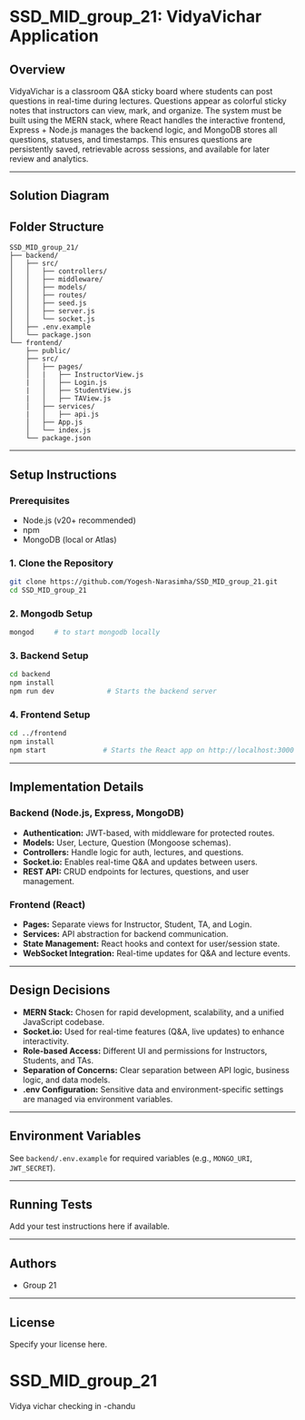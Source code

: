 # SSD_MID_group_21: VidyaVichar Application

## Overview


VidyaVichar is a classroom Q&A sticky board where students can post questions in real-time during lectures. Questions appear as colorful sticky notes that
instructors can view, mark, and organize. The system must be built using the MERN stack,
where React handles the interactive frontend, Express + Node.js manages the backend
logic, and MongoDB stores all questions, statuses, and timestamps. This ensures
questions are persistently saved, retrievable across sessions, and available for later review
and analytics.

---

## Solution Diagram



## Folder Structure

```
SSD_MID_group_21/
├── backend/
│   ├── src/
│   │   ├── controllers/
│   │   ├── middleware/
│   │   ├── models/
│   │   ├── routes/
│   │   ├── seed.js
│   │   ├── server.js
│   │   └── socket.js
│   ├── .env.example
│   └── package.json
└── frontend/
    ├── public/
    ├── src/
    │   ├── pages/
    │   |   ├── InstructorView.js
    |   │   ├── Login.js
    |   │   ├── StudentView.js
    |   │   ├── TAView.js
    │   ├── services/
    |   │   ├── api.js
    │   ├── App.js
    │   └── index.js
    └── package.json
```

---

## Setup Instructions

### Prerequisites
- Node.js (v20+ recommended)
- npm 
- MongoDB (local or Atlas)

### 1. Clone the Repository
```bash
git clone https://github.com/Yogesh-Narasimha/SSD_MID_group_21.git
cd SSD_MID_group_21
```
### 2. Mongodb Setup
```bash
mongod     # to start mongodb locally
```

### 3. Backend Setup
```bash
cd backend
npm install
npm run dev             # Starts the backend server
```

### 4. Frontend Setup
```bash
cd ../frontend
npm install
npm start              # Starts the React app on http://localhost:3000
```

---

## Implementation Details

### Backend (Node.js, Express, MongoDB)
- **Authentication:** JWT-based, with middleware for protected routes.
- **Models:** User, Lecture, Question (Mongoose schemas).
- **Controllers:** Handle logic for auth, lectures, and questions.
- **Socket.io:** Enables real-time Q&A and updates between users.
- **REST API:** CRUD endpoints for lectures, questions, and user management.

### Frontend (React)
- **Pages:** Separate views for Instructor, Student, TA, and Login.
- **Services:** API abstraction for backend communication.
- **State Management:** React hooks and context for user/session state.
- **WebSocket Integration:** Real-time updates for Q&A and lecture events.

---

## Design Decisions

- **MERN Stack:** Chosen for rapid development, scalability, and a unified JavaScript codebase.
- **Socket.io:** Used for real-time features (Q&A, live updates) to enhance interactivity.
- **Role-based Access:** Different UI and permissions for Instructors, Students, and TAs.
- **Separation of Concerns:** Clear separation between API logic, business logic, and data models.
- **.env Configuration:** Sensitive data and environment-specific settings are managed via environment variables.

---

## Environment Variables

See `backend/.env.example` for required variables (e.g., `MONGO_URI`, `JWT_SECRET`).

---

## Running Tests

Add your test instructions here if available.

---

## Authors

- Group 21

---

## License

Specify your license here.
# SSD_MID_group_21

Vidya vichar 
checking in -chandu